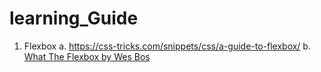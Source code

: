 # learning_Guide


1. Flexbox 
    a. https://css-tricks.com/snippets/css/a-guide-to-flexbox/
    b. <a href="https://www.youtube.com/playlist?list=PLu8EoSxDXHP7xj_y6NIAhy0wuCd4uVdid">What The Flexbox by Wes Bos</a>
